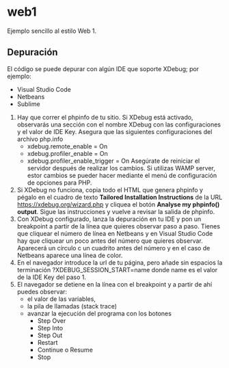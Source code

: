 # web1
Ejemplo sencillo al estilo Web 1.
## Depuración
El código se puede depurar con algún IDE que soporte XDebug; por ejemplo:
  - Visual Studio Code
  - Netbeans
  - Sublime
1. Hay que correr el phpinfo de tu sitio. Si XDebug está activado,
  observarás una sección con el nombre XDebug con las configuraciones y el
  valor de IDE Key. Asegura que las siguientes configuraciones del archivo
  php.info
    - xdebug.remote_enable = On
    - xdebug.profiler_enable = On
    - xdebug.profiler_enable_trigger = On
  Asegúrate de reiniciar el servidor después de realizar los cambios.
  Si utilizas WAMP server, estor cambios se pueder hacer mediante el menú
  de configuración de opciones para PHP.
2. Si XDebug no funciona, copia todo el HTML que genera phpinfo y pégalo
  en el cuadro de texto **Tailored Installation Instructions** de la URL
  https://xdebug.org/wizard.php y cliquea el botón
  **Analyse my phpinfo() output**. Sigue las instrucciones y vuelve a
  revisar la salida de phpinfo.
3. Con XDebug configurado, lanza la depuración en tu IDE y pon un
  breakpoint a partir de la línea que quieres observar paso a paso. Tienes
  que cliquear el número de línea en Netbeans y en Visual Studio Code hay
  que cliquear un poco antes del número que quieres observar. Aparecerá
  un círculo c un cuadrito antes del número y en el caso de Netbeans
  aparece una línea de color.
4. En el navegador introduce la url de tu página, pero añade sin espacios
  la terminación ?XDEBUG_SESSION_START=name donde name es el valor de la
  IDE Key del paso 1.
5. El navegador se detiene en la línea con el breakpoint y a partir de ahí
  puedes observar:
    - el valor de las variables,
    - la pila de llamadas (stack trace)
    - avanzar la ejecución del programa con los botones
      - Step Over
      - Step Into
      - Step Out
      - Restart
      - Continue o Resume
      - Stop